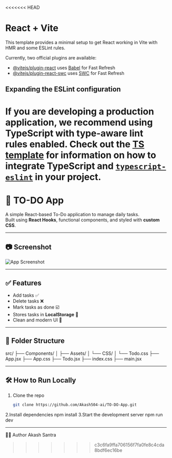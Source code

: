 <<<<<<< HEAD
# React + Vite

This template provides a minimal setup to get React working in Vite with HMR and some ESLint rules.

Currently, two official plugins are available:

- [@vitejs/plugin-react](https://github.com/vitejs/vite-plugin-react/blob/main/packages/plugin-react) uses [Babel](https://babeljs.io/) for Fast Refresh
- [@vitejs/plugin-react-swc](https://github.com/vitejs/vite-plugin-react/blob/main/packages/plugin-react-swc) uses [SWC](https://swc.rs/) for Fast Refresh

## Expanding the ESLint configuration

If you are developing a production application, we recommend using TypeScript with type-aware lint rules enabled. Check out the [TS template](https://github.com/vitejs/vite/tree/main/packages/create-vite/template-react-ts) for information on how to integrate TypeScript and [`typescript-eslint`](https://typescript-eslint.io) in your project.
=======
# 📝 TO-DO App

A simple React-based To-Do application to manage daily tasks.  
Built using **React Hooks**, functional components, and styled with **custom CSS**.

---

## 📷 Screenshot

![App Screenshot](https://github.com/user-attachments/assets/4d6aa42d-8e33-4023-9f4c-d64b93802280)

---

## ✅ Features

- Add tasks ✅  
- Delete tasks ❌  
- Mark tasks as done ☑️  
- Stores tasks in **LocalStorage** 💾  
- Clean and modern UI 🎨

---

## 📁 Folder Structure

src/
├── Components/
│ ├── Assets/
│ └── CSS/
│ └── Todo.css
├── App.jsx
├── App.css
├── Todo.jsx
├── index.css
├── main.jsx


---

## 🛠️ How to Run Locally

1. Clone the repo  
   ```bash
   git clone https://github.com/Akash504-ai/TO-DO-App.git
2.Install dependencies
   npm install
3.Start the development server
   npm run dev


---

👨‍💻 Author
Akash Santra
>>>>>>> c3c6fa9ffa706156f7fa0fe8c4cda8bdf6ec16be
